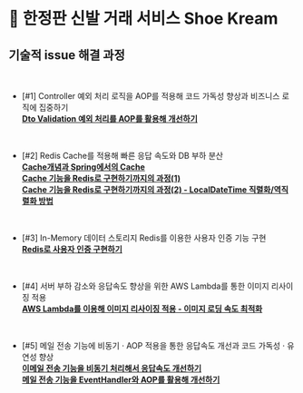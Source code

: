 # 👟 한정판 신발 거래 서비스 Shoe Kream

## 기술적 issue 해결 과정

<br>

* [#1] Controller 예외 처리 로직을 AOP를 적용해 코드 가독성 향상과 비즈니스 로직에 집중하기  
[**Dto Validation 예외 처리를 AOP를 활용해 개선하기**](https://inkyu-yoon.github.io/docs/Language/SpringBoot/ValidationAop)

<br>

* [#2] Redis Cache를 적용해 빠른 응답 속도와 DB 부하 분산  
[**Cache개념과 Spring에서의 Cache**](https://percyfrank.github.io/springboot/Cache01/)  
[**Cache 기능을 Redis로 구현하기까지의 과정(1)**](https://percyfrank.github.io/springboot/Cache02/)  
[**Cache 기능을 Redis로 구현하기까지의 과정(2) - LocalDateTime 직렬화/역직렬화 방법**](https://percyfrank.github.io/springboot/Cache03/)  

<br>

* [#3] In-Memory 데이터 스토리지 Redis를 이용한 사용자 인증 기능 구현   
[**Redis로 사용자 인증 구현하기**](https://inkyu-yoon.github.io/docs/Language/SpringBoot/RedisAndAuth)

<br>

* [#4] 서버 부하 감소와 응답속도 향상을 위한 AWS Lambda를 통한 이미지 리사이징 적용  
[**AWS Lambda를 이용해 이미지 리사이징 적용 - 이미지 로딩 속도 최적화**](https://percyfrank.github.io/springboot/Lambda01/)


<br>

* [#5] 메일 전송 기능에 비동기 · AOP 적용을 통한 응답속도 개선과 코드 가독성 · 유연성 향상  
[**이메일 전송 기능을 비동기 처리해서 응답속도 개선하기**](https://inkyu-yoon.github.io/docs/Language/SpringBoot/EmailAsync)  
[**메일 전송 기능을 EventHandler와 AOP를 활용해 개선하기**](https://inkyu-yoon.github.io/docs/Language/SpringBoot/EmailAop)








